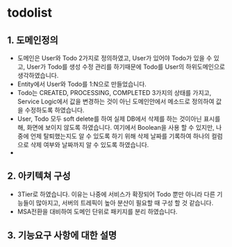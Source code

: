 # todolist

## 1. 도메인정의
- 도메인은 User와 Todo 2가지로 정의하였고, User가 있어야 Todo가 있을 수 있고, User가 Todo를 생성 수정 관리를 하기때문에 Todo를 User의 하위도메인으로 생각하였습니다.
- Entity에서 User와 Todo를 1:N으로 만들었습니다.
- Todo는 CREATED, PROCESSING, COMPLETED 3가지의 상태를 가지고, Service Logic에서 값을 변경하는 것이 아닌 도메인안에서 메소드로 정의하여 값을 수정하도록 하였습니다.
- User, Todo 모두 soft delete를 하여 실제 DB에서 삭제를 하는 것이아닌 표시를 해, 화면에 보이지 않도록 하였습니다. 여기에서 Boolean을 사용 할 수 있지만, 나중에 언제 탈퇴했는지도 알 수 있도록 하기 위해 삭제 날짜를 기록하여 하나의 컬럼으로 삭제 여부와 날짜까지 알 수 있도록 하였습니다.
- 

## 2. 아키텍쳐 구성
- 3Tier로 하였습니다. 이유는 나중에 서비스가 확장되어 Todo 뿐만 아니라 다른 기능들이 많아지고, 서버의 트레픽이 높아 분산이 필요할 때 구성 할 것 같습니다.
- MSA전환을 대비하여 도메인 단위로 패키지를 분리 하였습니다.

## 3. 기능요구 사항에 대한 설명
